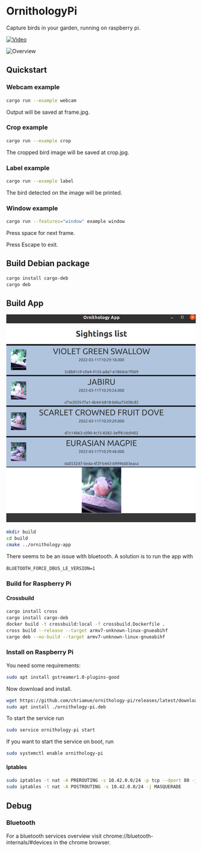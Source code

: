 # OrnithologyPi

Capture birds in your garden, running on raspberry pi.

[![Video](https://img.youtube.com/vi/OJHczE3-kko/0.jpg)](https://www.youtube.com/watch?v=OJHczE3-kko)

![Overview](https://www.plantuml.com/plantuml/proxy?cache=no&src=https://raw.githubusercontent.com/chriamue/ornithology-pi/main/docs/overview.puml)

## Quickstart

### Webcam example

```sh
cargo run --example webcam
```

Output will be saved at frame.jpg.

### Crop example

```sh
cargo run --example crop
```

The cropped bird image will be saved at crop.jpg.

### Label example

```sh
cargo run --example label
```

The bird detected on the image will be printed.

### Window example

```sh
cargo run --features="window" example window
```

Press space for next frame.

Press Escape to exit.

## Build Debian package

```sh
cargo install cargo-deb
cargo deb
```

## Build App

![App](docs/app_screenshot.png)

```sh
mkdir build
cd build
cmake ../ornithology-app
```

There seems to be an issue with bluetooth.
A solution is to run the app with

`BLUETOOTH_FORCE_DBUS_LE_VERSION=1`

### Build for Raspberry Pi

#### Crossbuild

```sh
cargo install cross
cargo install cargo-deb
docker build -t crossbuild:local -f crossbuild.Dockerfile .
cross build --release --target armv7-unknown-linux-gnueabihf
cargo deb --no-build --target armv7-unknown-linux-gnueabihf
```

### Install on Raspberry Pi

You need some requirements:

```sh
sudo apt install gstreamer1.0-plugins-good
```

Now download and install.

```sh
wget https://github.com/chriamue/ornithology-pi/releases/latest/download/ornithology-pi.deb
sudo apt install ./ornithology-pi.deb
```

To start the service run

```sh
sudo service ornithology-pi start
```

If you want to start the service on boot, run

```sh
sudo systemctl enable ornithology-pi
```

#### Iptables

```sh
sudo iptables -t nat -A PREROUTING -s 10.42.0.0/24 -p tcp --dport 80 -j DNAT --to-destination 127.0.0.1:8000
sudo iptables -t nat -A POSTROUTING -s 10.42.0.0/24 -j MASQUERADE
```

## Debug

### Bluetooth

For a bluetooth services overview visit chrome://bluetooth-internals/#devices in the chrome browser.
